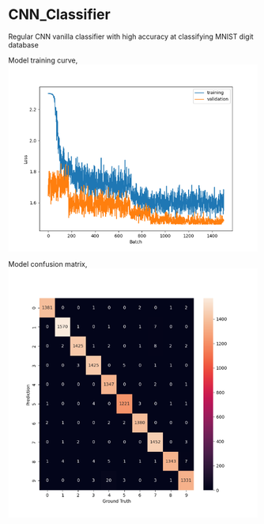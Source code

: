 # CNN_Classifier
Regular CNN vanilla classifier with high accuracy at classifying MNIST digit database

Model training curve,
![](https://github.com/Tomer-Lapidot/CNN_Classifier/blob/main/Loss_Curve.png)

Model confusion matrix,
![](https://github.com/Tomer-Lapidot/CNN_Classifier/blob/main/Confusion_Matrix.png)
